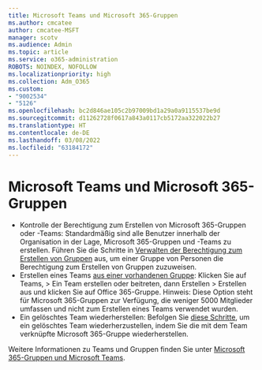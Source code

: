 ```yaml
---
title: Microsoft Teams und Microsoft 365-Gruppen
ms.author: cmcatee
author: cmcatee-MSFT
manager: scotv
ms.audience: Admin
ms.topic: article
ms.service: o365-administration
ROBOTS: NOINDEX, NOFOLLOW
ms.localizationpriority: high
ms.collection: Adm_O365
ms.custom:
- "9002534"
- "5126"
ms.openlocfilehash: bc2d846ae105c2b97009bd1a29a0a9115537be9d
ms.sourcegitcommit: d11262728f0617a843a0117cb5172aa322022b27
ms.translationtype: HT
ms.contentlocale: de-DE
ms.lasthandoff: 03/08/2022
ms.locfileid: "63184172"
---
```

# <a name="microsoft-teams-and-microsoft-365-groups"></a>Microsoft Teams und Microsoft 365-Gruppen

- Kontrolle der Berechtigung zum Erstellen von Microsoft 365-Gruppen oder -Teams: Standardmäßig sind alle Benutzer innerhalb der Organisation in der Lage, Microsoft 365-Gruppen und -Teams zu erstellen. Führen Sie die Schritte in [Verwalten der Berechtigung zum Erstellen von Gruppen](https://support.office.com/article/4c46c8cb-17d0-44b5-9776-005fced8e618) aus, um einer Gruppe von Personen die Berechtigung zum Erstellen von Gruppen zuzuweisen.
- Erstellen eines Teams [aus einer vorhandenen Gruppe](https://support.microsoft.com/office/24ec428e-40d7-4a1a-ab87-29be7d145865): Klicken Sie auf Teams, > Ein Team erstellen oder beitreten, dann Erstellen > Erstellen aus und klicken Sie auf Office 365-Gruppe. Hinweis: Diese Option steht für Microsoft 365-Gruppen zur Verfügung, die weniger 5000 Mitglieder umfassen und nicht zum Erstellen eines Teams verwendet wurden.
- Ein gelöschtes Team wiederherstellen: Befolgen Sie [diese Schritte](https://docs.microsoft.com/microsoftteams/archive-or-delete-a-team#restore-a-deleted-team), um ein gelöschtes Team wiederherzustellen, indem Sie die mit dem Team verknüpfte Microsoft 365-Gruppe wiederherstellen.

Weitere Informationen zu Teams und Gruppen finden Sie unter [Microsoft 365-Gruppen und Microsoft Teams](https://docs.microsoft.com/microsoftteams/office-365-groups).
